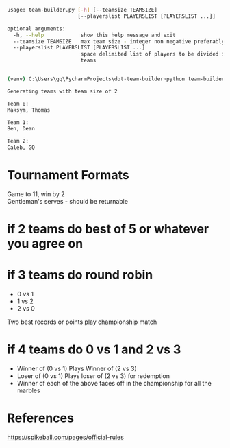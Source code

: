 
```bash
usage: team-builder.py [-h] [--teamsize TEAMSIZE]
                       [--playerslist PLAYERSLIST [PLAYERSLIST ...]]

optional arguments:
  -h, --help            show this help message and exit
  --teamsize TEAMSIZE   max team size - integer non negative preferably
  --playerslist PLAYERSLIST [PLAYERSLIST ...]
                        space delimited list of players to be divided in to
                        teams
```
```bash

(venv) C:\Users\gq\PycharmProjects\dot-team-builder>python team-builder.py --teamsize 2 --playerslist Ben GQ Thomas Maksym Caleb Dean

Generating teams with team size of 2

Team 0:
Maksym, Thomas

Team 1:
Ben, Dean

Team 2:
Caleb, GQ
```


# Tournament Formats
Game to 11, win by 2<br>
Gentleman's serves - should be returnable

# if 2 teams do best of 5 or whatever you agree on

# if 3 teams do round robin
- 0 vs 1
- 1 vs 2
- 2 vs 0

Two best records or points play championship match

# if 4 teams do 0 vs 1 and 2 vs 3
-  Winner of (0 vs 1) Plays Winner of (2 vs 3)
-  Loser of (0 vs 1) Plays loser of (2 vs 3) for redemption
- Winner of each of the above faces off in the championship for all the marbles

# References
https://spikeball.com/pages/official-rules